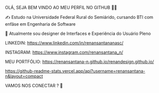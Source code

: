 OLÁ, SEJA BEM VINDO AO MEU PERFIL NO GITHUB 🤙🤙

✍️ Estudo na Universidade Federal Rural do Semiárido, cursando BTI com enfâse em Engenharia de Software

📲 Atualmente sou designer de Interfaces e Experiência do Usuário Pleno

LINKEDIN: https://www.linkedin.com/in/renansantananasc/

INSTAGRAM: https://www.instagram.com/renansantana_n/

MEU PORTFÓLIO: https://renansantana-n.github.io/renandesign.github.io/

https://github-readme-stats.vercel.app/api?username=renansantana-n&layout=compact


VAMOS NOS CONECTAR  ? 👋 
